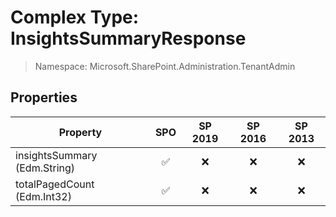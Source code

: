 # Complex Type: InsightsSummaryResponse

> Namespace: Microsoft.SharePoint.Administration.TenantAdmin

## Properties

Property | SPO | SP 2019 | SP 2016 | SP 2013
----------|:---:|:-------:|:-------:|:-------:
insightsSummary (Edm.String) | ✅ | ❌ | ❌ | ❌
totalPagedCount (Edm.Int32) | ✅ | ❌ | ❌ | ❌